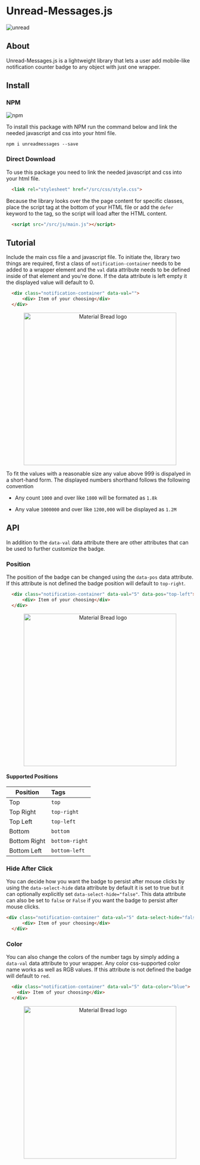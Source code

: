 
# Unread-Messages.js 

![unread](https://user-images.githubusercontent.com/60890281/115409128-0cab3000-a224-11eb-9f1e-68541403d213.png)


## About
Unread-Messages.js is a lightweight library that lets a user add mobile-like notification counter badge to any object with just one wrapper.

## Install 

### NPM
![npm](https://img.shields.io/npm/v/unreadmessages?style=flat-square)

To install this package with NPM run the command below and link the needed javascript and css into your html file.
```text
npm i unreadmessages --save
```

### Direct Download
To use this package you need to link the needed javascript and css into your html file.
```html
  <link rel="stylesheet" href="/src/css/style.css">
```

Because the library looks over the the page content for specific classes, place the script tag at the bottom of your HTML file or add the `defer` keyword to the tag, so the script will load after the HTML content.
```html
  <script src="/src/js/main.js"></script>
```

## Tutorial
Include the main css file a and javascript file.
To initiate the, library two things are required, first a class of `notification-container` needs to be added to a wrapper element and the `val` data attribute needs to be defined inside of that element and you're done. If the data attribute is left empty it the displayed value will default to 0.

```html
  <div class="notification-container" data-val="">
      <div> Item of your choosing</div>
  </div>
```

<p align="center">

  <img width="410"  src="https://user-images.githubusercontent.com/60890281/115802419-6b81cc80-a411-11eb-9af6-45180bf42e49.png" alt="Material Bread logo">

</p>


To fit the values with a reasonable size any value above 999 is dispalyed in a short-hand form. The displayed numbers shorthand follows the following convention
* Any count `1000` and over like  `1800` will be formated as `1.8k`


* Any value `1000000` and over like `1200,000` will be displayed as `1.2M`
## API
In addition to the `data-val` data attribute there are other attributes that can be used to further customize the badge.

### Position
The position of the badge can be changed using the `data-pos` data attribute. If this attribute is not defined the badge position will default to `top-right`.
```html
  <div class="notification-container" data-val="5" data-pos="top-left">
      <div> Item of your choosing</div>
  </div>
```

<p align="center">

  <img width="410" src="https://user-images.githubusercontent.com/60890281/115803552-b4d31b80-a413-11eb-8641-e5cf30763892.png" alt="Material Bread logo">

</p>


#### Supported Positions 


| Position      | Tags          | 
| ------------- |:-------------|
| Top           | `top`         |
| Top Right     | `top-right`   |
| Top Left      | `top-left`    |
| Bottom        | `bottom`      |
| Bottom Right  | `bottom-right`|
| Bottom Left   | `bottom-left` |



### Hide After Click
You can decide how you want the badge to persist after mouse clicks by using the `data-select-hide` data attribute by default it is set to true but it can optionally explicitly set `data-select-hide="false"`. This data attribute can also be set to `false` or `False` if you want the badge to persist after mouse clicks.

```html
<div class="notification-container" data-val="5" data-select-hide="false">
      <div> Item of your choosing</div>
  </div>
```


### Color
You can also change the colors of the number tags by simply adding a `data-val` data attribute to your wrapper.
Any color css-supported color name works as well as RGB values. If this attribute is not defined the badge will default to `red`.

``` html
  <div class="notification-container" data-val="5" data-color="blue">
    <div> Item of your choosing</div>
  </div>
```
<p align="center">

  <img width="410" src="https://user-images.githubusercontent.com/60890281/115803590-c87e8200-a413-11eb-8342-856ec781a9b2.png" alt="Material Bread logo">

</p>



